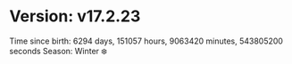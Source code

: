 # Version: v17.2.23
Time since birth: 6294 days, 151057 hours, 9063420 minutes, 543805200 seconds
Season: Winter ❄️

